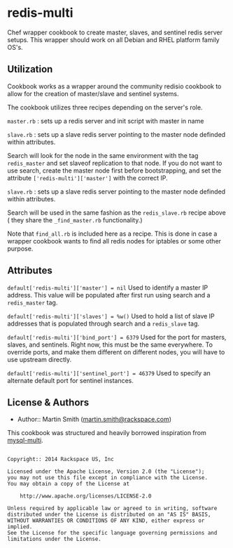 redis-multi
===========

Chef wrapper cookbook to create master, slaves, and sentinel redis server
setups. This wrapper should work on all Debian and RHEL platform family OS's.

Utilization
------------

Cookbook works as a wrapper around the community redisio cookbook to allow for
the creation of master/slave and sentinel systems.

The cookbook utilizes three recipes depending on the server's role.

`master.rb` : sets up a redis server and init script with master in name

`slave.rb` : sets up a slave redis server pointing to the master node
definded within attributes.

Search will look for the node in the same environment with the tag
`redis_master` and set slaveof replication to that node. If you do not want to
use search, create the master node first before bootstrapping, and set the
attribute `['redis-multi']['master']` with the correct IP.

`slave.rb` : sets up a slave redis server pointing to the master node
definded within attributes.

Search will be used in the same fashion as the `redis_slave.rb` recipe above (
  they share the `_find_master.rb` functionality.)

Note that `find_all.rb` is included here as a recipe. This is done in case a
wrapper cookbook wants to find all redis nodes for iptables or some other
purpose.

Attributes
-----------

`default['redis-multi']['master'] = nil` Used to identify a master IP address.
This value will be populated after first run using search and a `redis_master`
tag.

`default['redis-multi']['slaves'] = %w()` Used to hold a list of slave IP
addresses that is populated through search and a `redis_slave` tag.

`default['redis-multi']['bind_port'] = 6379` Used for the port for masters,
slaves, and sentinels. Right now, this must be the same everywhere. To override ports, and make them different on different nodes, you will have to use upstream directly.

`default['redis-multi']['sentinel_port'] = 46379` Used to specify an alternate default port for sentinel instances.

License & Authors
-----------------
- Author:: Martin Smith (<martin.smith@rackspace.com>)

This cookbook was structured and heavily borrowed inspiration from [mysql-multi](https://github.com/rackspace-cookbooks/mysql-multi).

```text

Copyright:: 2014 Rackspace US, Inc

Licensed under the Apache License, Version 2.0 (the "License");
you may not use this file except in compliance with the License.
You may obtain a copy of the License at

    http://www.apache.org/licenses/LICENSE-2.0

Unless required by applicable law or agreed to in writing, software
distributed under the License is distributed on an "AS IS" BASIS,
WITHOUT WARRANTIES OR CONDITIONS OF ANY KIND, either express or implied.
See the License for the specific language governing permissions and
limitations under the License.
```

